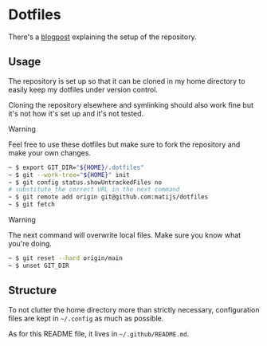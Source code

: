 # Dotfiles

There's a [blogpost][0] explaining the setup of the repository.

## Usage

The repository is set up so that it can be cloned in my home directory to easily
keep my dotfiles under version control.

Cloning the repository elsewhere and symlinking should also work fine but it's
not how it's set up and it's not tested.

> [!WARNING]
> Feel free to use these dotfiles but make sure to fork the repository
> and make your own changes.

```bash
~ $ export GIT_DIR="${HOME}/.dotfiles"
~ $ git --work-tree="${HOME}" init
~ $ git config status.showUntrackedFiles no
# substitute the correct URL in the next command
~ $ git remote add origin git@github.com:matijs/dotfiles
~ $ git fetch
```

> [!WARNING]
> The next command will overwrite local files. Make sure you know what
> you're doing.

```bash
~ $ git reset --hard origin/main
~ $ unset GIT_DIR
```

## Structure

To not clutter the home directory more than strictly necessary, configuration
files are kept in `~/.config` as much as possible.

As for this README file, it lives in `~/.github/README.md`.

[0]: https://probablerobot.net/2021/05/keeping-'live'-dotfiles-in-a-git-repo/
